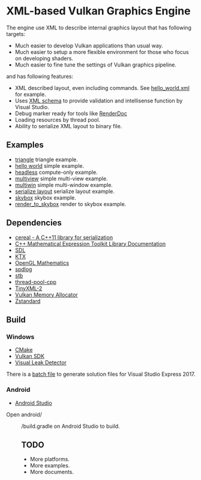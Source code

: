 # XML-based Vulkan Graphics Engine

The engine use XML to describe internal graphics layout that has following targets:

- Much easier to develop Vulkan applications than usual way.
- Much easier to setup a more flexible environment for those who focus on developing shaders.
- Much easier to fine tune the settings of Vulkan graphics pipeline.

and has following features:

- XML described layout, even including commands. See [hello_world.xml](app/hello_world/layouts/hello_world.xml) for example.
- Uses [XML schema](src/xg/schema/layout.xsd) to provide validation and intellisense function by Visual Studio.
- Debug marker ready for tools like [RenderDoc](https://renderdoc.org/)
- Loading resources by thread pool.
- Ability to serialize XML layout to binary file.


## Examples

- [triangle](app/triangle/) triangle example.
- [hello world](app/hello_world/) simple example.
- [headless](app/headless/) compute-only example.
- [multiview](app/multiview/) simple multi-view example.
- [multiwin](app/multiwin/) simple multi-window example.
- [serialize layout](app/serialize_layout/) serialize layout example.
- [skybox](app/skybox/) skybox example.
- [render_to_skybox](app/render_to_skybox/) render to skybox example.


## Dependencies

- [cereal - A C++11 library for serialization](https://github.com/USCiLab/cereal)
- [C++ Mathematical Expression Toolkit Library Documentation](https://github.com/ArashPartow/exprtk)
- [SDL](https://github.com/SDL-mirror/SDL)
- [KTX](https://github.com/KhronosGroup/KTX-Software)
- [OpenGL Mathematics](https://github.com/g-truc/glm)
- [spdlog](https://github.com/gabime/spdlog)
- [stb](https://github.com/nothings/stb)
- [thread-pool-cpp](https://github.com/inkooboo/thread-pool-cpp)
- [TinyXML-2](https://github.com/leethomason/tinyxml2)
- [Vulkan Memory Allocator](https://github.com/GPUOpen-LibrariesAndSDKs/VulkanMemoryAllocator)
- [Zstandard](https://github.com/facebook/zstd)


## Build

### Windows

- [CMake](https://cmake.org/)
- [Vulkan SDK](https://www.lunarg.com/vulkan-sdk/)
- [Visual Leak Detector](https://kinddragon.github.io/vld/)

There is a [batch file](build_vs2017.cmd) to generate solution files for Visual Studio Express 2017.

### Android

- [Android Studio](https://developer.android.com/studio)

Open android/<dir>/build.gradle on Android Studio to build.


## TODO

- More platforms.
- More examples.
- More documents.
